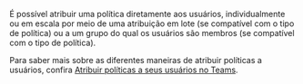 É possível atribuir uma política diretamente aos usuários, individualmente ou em escala por meio de uma atribuição em lote (se compatível com o tipo de política) ou a um grupo do qual os usuários são membros (se compatível com o tipo de política). 

Para saber mais sobre as diferentes maneiras de atribuir políticas a usuários, confira [Atribuir políticas a seus usuários no Teams](../policy-assignment-overview.md).